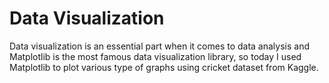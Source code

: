 # Data Visualization
Data visualization is an essential part when it comes to data analysis and Matplotlib is the most famous data visualization library, so today I used Matplotlib to plot various type of graphs using cricket dataset from Kaggle. 
